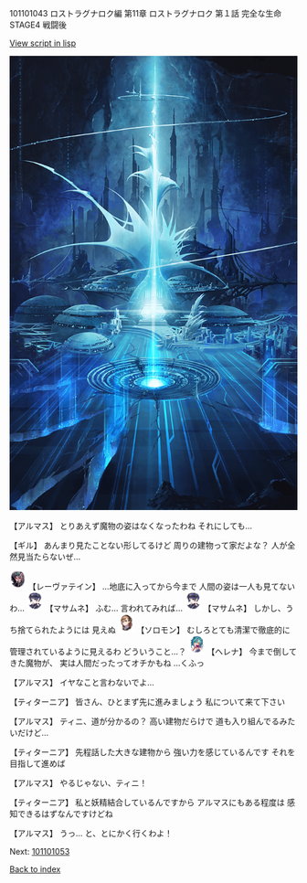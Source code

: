 101101043 ロストラグナロク編 第11章 ロストラグナロク 第１話 完全な生命 STAGE4 戦闘後

[View script in lisp](../scripts/101101043.txt)

![profound.png](../images/backgrounds/profound.png)

【アルマス】
とりあえず魔物の姿はなくなったわね
それにしても…

【ギル】
あんまり見たことない形してるけど
周りの建物って家だよな？
人が全然見当たらないぜ…

<img src="../images/units/3100211.png" alt="3100211.png" height="34"/>
【レーヴァテイン】
…地底に入ってから今まで
人間の姿は一人も見てないわ…

<img src="../images/units/3100111.png" alt="3100111.png" height="34"/>
【マサムネ】
ふむ…
言われてみれば…

<img src="../images/units/3100111.png" alt="3100111.png" height="34"/>
【マサムネ】
しかし、うち捨てられたようには
見えぬ

<img src="../images/units/3503111.png" alt="3503111.png" height="34"/>
【ソロモン】
むしろとても清潔で徹底的に
管理されているように見えるわ
どういうこと…？

<img src="../images/units/3302811.png" alt="3302811.png" height="34"/>
【ヘレナ】
今まで倒してきた魔物が、
実は人間だったってオチかもね
…くふっ

【アルマス】
イヤなこと言わないでよ…

【ティターニア】
皆さん、ひとまず先に進みましょう
私について来て下さい

【アルマス】
ティニ、道が分かるの？
高い建物だらけで
道も入り組んでるみたいだけど…

【ティターニア】
先程話した大きな建物から
強い力を感じているんです
それを目指して進めば

【アルマス】
やるじゃない、ティニ！

【ティターニア】
私と妖精結合しているんですから
アルマスにもある程度は
感知できるはずなんですけどね

【アルマス】
うっ…
と、とにかく行くわよ！

Next: [101101053](101101053.md)

[Back to index](index.md)
